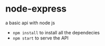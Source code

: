# node-express
a basic api with node js

* `npm install` to install all the dependecies
* `npm start` to serve the API
